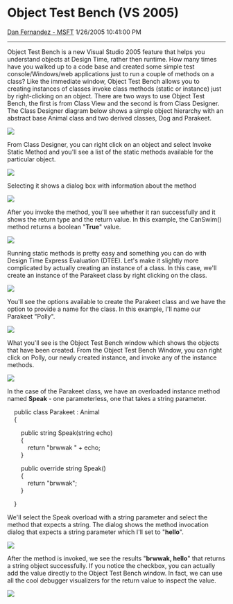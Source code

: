 <div id="page">

# Object Test Bench (VS 2005)

[Dan Fernandez -
MSFT](https://social.msdn.microsoft.com/profile/Dan%20Fernandez%20-%20MSFT)
1/26/2005 10:41:00 PM

-----

<div id="content">

Object Test Bench is a new Visual Studio 2005 feature that helps you
understand objects at Design Time, rather then runtime. How many times
have you walked up to a code base and created some simple test
console/Windows/web applications just to run a couple of methods on a
class? Like the immediate window, Object Test Bench allows you to 
creating instances of classes invoke class methods (static or instance)
just by right-clicking on an object. There are two ways to use Object
Test Bench, the first is from Class View and the second is from Class
Designer. The Class Designer diagram below shows a simple object
hierarchy with an abstract base Animal class and two derived classes,
Dog and Parakeet.

![](http://www.danfernandez.com/view/view.aspx?ID=94)

From Class Designer, you can right click on an object and select Invoke
Static Method and you'll see a list of the static methods available for
the particular object.

![](http://www.danfernandez.com/view/view.aspx?ID=95)  

Selecting it shows a dialog box with information about the method

  
![](http://www.danfernandez.com/view/view.aspx?ID=96)

After you invoke the method, you'll see whether it ran successfully and
it shows the return type and the return value. In this example, the
CanSwim() method returns a boolean "**True**" value.  
  
![](http://www.danfernandez.com/view/view.aspx?ID=97)

Running static methods is pretty easy and something you can do with
Design Time Express Evaluation (DTEE). Let's make it slightly more
complicated by actually creating an instance of a class. In this case,
we'll create an instance of the Parakeet class by right clicking on the
class.  
  
![](http://www.danfernandez.com/view/view.aspx?ID=98)

You'll see the options available to create the Parakeet class and we
have the option to provide a name for the class. In this example, I'll
name our Parakeet "Polly".

![](http://www.danfernandez.com/view/view.aspx?ID=99)

What you'll see is the Object Test Bench window which shows the objects
that have been created. From the Object Test Bench Window, you can right
click on Polly, our newly created instance, and invoke any of the
instance methods.

![](http://www.danfernandez.com/view/view.aspx?ID=100)

In the case of the Parakeet class, we have an overloaded instance method
named **Speak** - one parameterless, one that takes a string parameter.

    public class Parakeet : Animal  
    {

        public string Speak(string echo)  
        {  
            return "brwwak " + echo;  
        }  
  
        public override string Speak()  
        {  
            return "brwwak";  
        }

    }

We'll select the Speak overload with a string parameter and select the
method that expects a string. The dialog shows the method invocation
dialog that expects a string parameter which I'll set to "**hello**".

![](http://www.danfernandez.com/view/view.aspx?ID=101)

After the method is invoked, we see the results "**brwwak, hello**" that
returns a string object successfully. If you notice the checkbox, you
can actually add the value directly to the Object Test Bench window. In
fact, we can use all the cool debugger visualizers for the return value
to inspect the value.

![](http://www.danfernandez.com/view/view.aspx?ID=102)

</div>

</div>
